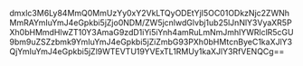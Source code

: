 dmxlc3M6Ly84MmQ0MmUzYy0xY2VkLTQyODEtYjI5OC01ODkzNjc2ZWNhMmRAYmIuYmJ4eGpkbi5jZjo0NDM/ZW5jcnlwdGlvbj1ub25lJnNlY3VyaXR5PXh0bHMmdHlwZT10Y3AmaG9zdD1iYi5iYnh4amRuLmNmJmhlYWRlclR5cGU9bm9uZSZzbmk9YmIuYmJ4eGpkbi5jZiZmbG93PXh0bHMtcnByeC1kaXJlY3QjYmIuYmJ4eGpkbi5jZl9WTEVTU19YVExTL1RMUy1kaXJlY3RfVENQCg==
